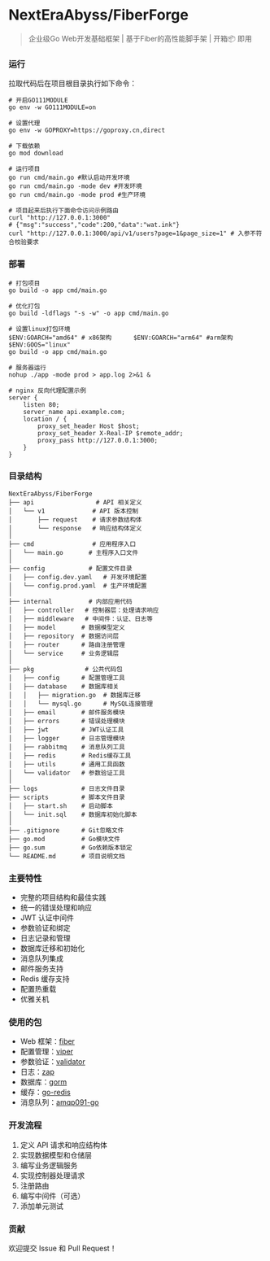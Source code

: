 # NextEraAbyss/FiberForge

> 企业级Go Web开发基础框架 | 基于Fiber的高性能脚手架 | 开箱📦 即用

### 运行

拉取代码后在项目根目录执行如下命令：

```shell
# 开启GO111MODULE
go env -w GO111MODULE=on

# 设置代理 
go env -w GOPROXY=https://goproxy.cn,direct

# 下载依赖
go mod download

# 运行项目
go run cmd/main.go #默认启动开发环境
go run cmd/main.go -mode dev #开发环境
go run cmd/main.go -mode prod #生产环境

# 项目起来后执行下面命令访问示例路由
curl "http://127.0.0.1:3000"
# {"msg":"success","code":200,"data":"wat.ink"}
curl "http://127.0.0.1:3000/api/v1/users?page=1&page_size=1" # 入参不符合校验要求
```

### 部署

```shell
# 打包项目
go build -o app cmd/main.go

# 优化打包
go build -ldflags "-s -w" -o app cmd/main.go

# 设置linux打包环境
$ENV:GOARCH="amd64" # x86架构      $ENV:GOARCH="arm64" #arm架构
$ENV:GOOS="linux"
go build -o app cmd/main.go

# 服务器运行
nohup ./app -mode prod > app.log 2>&1 &

# nginx 反向代理配置示例
server {
    listen 80;
    server_name api.example.com;
    location / {
        proxy_set_header Host $host;
        proxy_set_header X-Real-IP $remote_addr;
        proxy_pass http://127.0.0.1:3000;
    }
}
```

### 目录结构

```
NextEraAbyss/FiberForge
├── api                 # API 相关定义
│   └── v1             # API 版本控制
│       ├── request    # 请求参数结构体
│       └── response   # 响应结构体定义
│
├── cmd                # 应用程序入口
│   └── main.go       # 主程序入口文件
│
├── config            # 配置文件目录
│   ├── config.dev.yaml   # 开发环境配置
│   └── config.prod.yaml  # 生产环境配置
│
├── internal          # 内部应用代码
│   ├── controller   # 控制器层：处理请求响应
│   ├── middleware   # 中间件：认证、日志等
│   ├── model       # 数据模型定义
│   ├── repository  # 数据访问层
│   ├── router      # 路由注册管理
│   └── service     # 业务逻辑层
│
├── pkg              # 公共代码包
│   ├── config      # 配置管理工具
│   ├── database    # 数据库相关
│   │   ├── migration.go  # 数据库迁移
│   │   └── mysql.go      # MySQL连接管理
│   ├── email       # 邮件服务模块
│   ├── errors      # 错误处理模块
│   ├── jwt         # JWT认证工具
│   ├── logger      # 日志管理模块
│   ├── rabbitmq    # 消息队列工具
│   ├── redis       # Redis缓存工具
│   ├── utils       # 通用工具函数
│   └── validator   # 参数验证工具
│
├── logs            # 日志文件目录
├── scripts         # 脚本文件目录
│   ├── start.sh    # 启动脚本
│   └── init.sql    # 数据库初始化脚本
│
├── .gitignore      # Git忽略文件
├── go.mod          # Go模块文件
├── go.sum          # Go依赖版本锁定
└── README.md       # 项目说明文档
```

### 主要特性

- 完整的项目结构和最佳实践
- 统一的错误处理和响应
- JWT 认证中间件
- 参数验证和绑定
- 日志记录和管理
- 数据库迁移和初始化
- 消息队列集成
- 邮件服务支持
- Redis 缓存支持
- 配置热重载
- 优雅关机

### 使用的包

- Web 框架：[fiber](https://github.com/gofiber/fiber)
- 配置管理：[viper](https://github.com/spf13/viper)
- 参数验证：[validator](https://github.com/go-playground/validator)
- 日志：[zap](https://github.com/uber-go/zap)
- 数据库：[gorm](https://github.com/go-gorm/gorm)
- 缓存：[go-redis](https://github.com/go-redis/redis)
- 消息队列：[amqp091-go](https://github.com/rabbitmq/amqp091-go)

### 开发流程

1. 定义 API 请求和响应结构体
2. 实现数据模型和仓储层
3. 编写业务逻辑服务
4. 实现控制器处理请求
5. 注册路由
6. 编写中间件（可选）
7. 添加单元测试

### 贡献

欢迎提交 Issue 和 Pull Request！